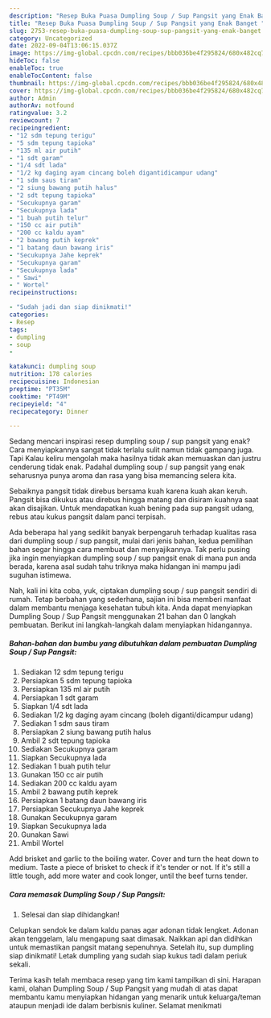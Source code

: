 ```yaml
---
description: "Resep Buka Puasa Dumpling Soup / Sup Pangsit yang Enak Banget "
title: "Resep Buka Puasa Dumpling Soup / Sup Pangsit yang Enak Banget "
slug: 2753-resep-buka-puasa-dumpling-soup-sup-pangsit-yang-enak-banget
category: Uncategorized
date: 2022-09-04T13:06:15.037Z
image: https://img-global.cpcdn.com/recipes/bbb036be4f295824/680x482cq70/dumpling-soup-sup-pangsit-foto-resep-utama.jpg
hideToc: false
enableToc: true
enableTocContent: false
thumbnail: https://img-global.cpcdn.com/recipes/bbb036be4f295824/680x482cq70/dumpling-soup-sup-pangsit-foto-resep-utama.jpg
cover: https://img-global.cpcdn.com/recipes/bbb036be4f295824/680x482cq70/dumpling-soup-sup-pangsit-foto-resep-utama.jpg
author: Admin
authorAv: notfound
ratingvalue: 3.2
reviewcount: 7
recipeingredient:
- "12 sdm tepung terigu"
- "5 sdm tepung tapioka"
- "135 ml air putih"
- "1 sdt garam"
- "1/4 sdt lada"
- "1/2 kg daging ayam cincang boleh digantidicampur udang"
- "1 sdm saus tiram"
- "2 siung bawang putih halus"
- "2 sdt tepung tapioka"
- "Secukupnya garam"
- "Secukupnya lada"
- "1 buah putih telur"
- "150 cc air putih"
- "200 cc kaldu ayam"
- "2 bawang putih keprek"
- "1 batang daun bawang iris"
- "Secukupnya Jahe keprek"
- "Secukupnya garam"
- "Secukupnya lada"
- " Sawi"
- " Wortel"
recipeinstructions:

- "Sudah jadi dan siap dinikmati!"
categories:
- Resep
tags:
- dumpling
- soup
- 

katakunci: dumpling soup  
nutrition: 178 calories
recipecuisine: Indonesian
preptime: "PT35M"
cooktime: "PT49M"
recipeyield: "4"
recipecategory: Dinner

---
```



Sedang mencari inspirasi resep dumpling soup / sup pangsit yang enak? Cara menyiapkannya sangat tidak terlalu sulit namun tidak gampang juga. Tapi Kalau keliru mengolah maka hasilnya tidak akan memuaskan dan justru cenderung tidak enak. Padahal dumpling soup / sup pangsit yang enak seharusnya punya aroma dan rasa yang bisa memancing selera kita.


Sebaiknya pangsit tidak direbus bersama kuah karena kuah akan keruh. Pangsit bisa dikukus atau direbus hingga matang dan disiram kuahnya saat akan disajikan. Untuk mendapatkan kuah bening pada sup pangsit udang, rebus atau kukus pangsit dalam panci terpisah.

Ada beberapa hal yang sedikit banyak berpengaruh terhadap kualitas rasa dari dumpling soup / sup pangsit, mulai dari jenis bahan, kedua pemilihan bahan segar hingga cara membuat dan menyajikannya. Tak perlu pusing jika ingin menyiapkan dumpling soup / sup pangsit enak di mana pun anda berada, karena asal sudah tahu triknya maka hidangan ini mampu jadi suguhan istimewa.


Nah, kali ini kita coba, yuk, ciptakan dumpling soup / sup pangsit sendiri di rumah. Tetap berbahan yang sederhana, sajian ini bisa memberi manfaat dalam membantu menjaga kesehatan tubuh kita. Anda dapat menyiapkan Dumpling Soup / Sup Pangsit menggunakan 21 bahan dan 0 langkah pembuatan. Berikut ini langkah-langkah dalam menyiapkan hidangannya.

<!--inarticleads1-->

##### Bahan-bahan dan bumbu yang dibutuhkan dalam pembuatan Dumpling Soup / Sup Pangsit:

1. Sediakan 12 sdm tepung terigu
1. Persiapkan 5 sdm tepung tapioka
1. Persiapkan 135 ml air putih
1. Persiapkan 1 sdt garam
1. Siapkan 1/4 sdt lada
1. Sediakan 1/2 kg daging ayam cincang (boleh diganti/dicampur udang)
1. Sediakan 1 sdm saus tiram
1. Persiapkan 2 siung bawang putih halus
1. Ambil 2 sdt tepung tapioka
1. Sediakan Secukupnya garam
1. Siapkan Secukupnya lada
1. Sediakan 1 buah putih telur
1. Gunakan 150 cc air putih
1. Sediakan 200 cc kaldu ayam
1. Ambil 2 bawang putih keprek
1. Persiapkan 1 batang daun bawang iris
1. Persiapkan Secukupnya Jahe keprek
1. Gunakan Secukupnya garam
1. Siapkan Secukupnya lada
1. Gunakan  Sawi
1. Ambil  Wortel


Add brisket and garlic to the boiling water. Cover and turn the heat down to medium. Taste a piece of brisket to check if it&#39;s tender or not. If it&#39;s still a little tough, add more water and cook longer, until the beef turns tender. 

<!--inarticleads2-->

##### Cara memasak Dumpling Soup / Sup Pangsit:


1. Selesai dan siap dihidangkan!

Celupkan sendok ke dalam kaldu panas agar adonan tidak lengket. Adonan akan tenggelam, lalu mengapung saat dimasak. Naikkan api dan didihkan untuk memastikan pangsit matang sepenuhnya. Setelah itu, sup dumpling siap dinikmati! Letak dumpling yang sudah siap kukus tadi dalam periuk sekali. 

Terima kasih telah membaca resep yang tim kami tampilkan di sini. Harapan kami, olahan Dumpling Soup / Sup Pangsit yang mudah di atas dapat membantu kamu menyiapkan hidangan yang menarik untuk keluarga/teman ataupun menjadi ide dalam berbisnis kuliner. Selamat menikmati
